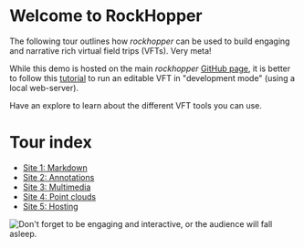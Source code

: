 
# Welcome to RockHopper

The following tour outlines how *rockhopper* can be used to build engaging and narrative rich virtual field trips (VFTs). Very meta!

While this demo is hosted on the main *rockhopper* [GitHub page](https://samthiele.github.io/rockhopper/demo_tour/index.html#/start), it is better to follow this [tutorial](https://github.com/samthiele/rockhopper/blob/main/examples/tutorial.ipynb) to run an editable VFT in "development mode" (using a local web-server).

Have an explore to learn about the different VFT tools you can use.


# Tour index

- [Site 1: Markdown](./#markdown)
- [Site 2: Annotations](./#annotations)
- [Site 3: Multimedia](./#multimedia)
- [Site 4: Point clouds](./#clouds)
- [Site 5: Hosting](./#hosting)

![Don't forget to be engaging and interactive, or the audience will fall asleep.](https://upload.wikimedia.org/wikipedia/commons/7/7b/ZSL_London_-_Northern_rockhopper_penguin_%2801%29.jpg)

